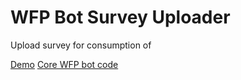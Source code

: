 # WFP Bot Survey Uploader

Upload survey for consumption of

[Demo](https://wfp-bot.herokuapp.com/)
[Core WFP bot code](https://github.com/instedd/mvam-chatbot)
